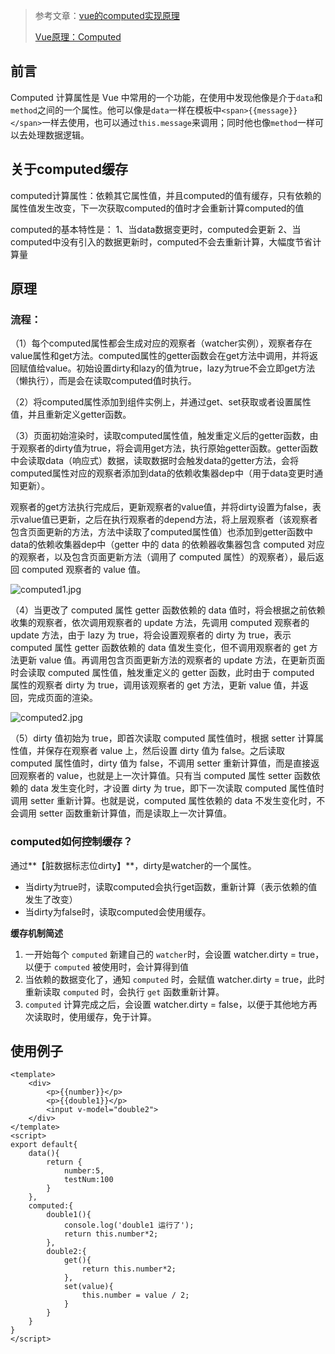 > 参考文章：[vue的computed实现原理](https://segmentfault.com/a/1190000022169550)
>
> [Vue原理：Computed](https://zhuanlan.zhihu.com/p/357250216)

## 前言

Computed 计算属性是 Vue 中常用的一个功能，在使用中发现他像是介于`data`和`method`之间的一个属性。他可以像是`data`一样在模板中`<span>{{message}}</span>`一样去使用，也可以通过`this.message`来调用；同时他也像`method`一样可以去处理数据逻辑。

## 关于computed缓存

computed计算属性：依赖其它属性值，并且computed的值有缓存，只有依赖的属性值发生改变，下一次获取computed的值时才会重新计算computed的值

computed的基本特性是：
1、当data数据变更时，computed会更新
2、当computed中没有引入的数据更新时，computed不会去重新计算，大幅度节省计算量

## 原理

### 流程：

（1）每个computed属性都会生成对应的观察者（watcher实例），观察者存在value属性和get方法。computed属性的getter函数会在get方法中调用，并将返回赋值给value。初始设置dirty和lazy的值为true，lazy为true不会立即get方法（懒执行），而是会在读取computed值时执行。

（2）将computed属性添加到组件实例上，并通过get、set获取或者设置属性值，并且重新定义getter函数。

（3）页面初始渲染时，读取computed属性值，触发重定义后的getter函数，由于观察者的dirty值为true，将会调用get方法，执行原始getter函数。getter函数中会读取data（响应式）数据，读取数据时会触发data的getter方法，会将computed属性对应的观察者添加到data的依赖收集器dep中（用于data变更时通知更新）。

观察者的get方法执行完成后，更新观察者的value值，并将dirty设置为false，表示value值已更新，之后在执行观察者的depend方法，将上层观察者（该观察者包含页面更新的方法，方法中读取了computed属性值）也添加到getter函数中data的依赖收集器dep中（getter 中的 data 的依赖器收集器包含 computed 对应的观察者，以及包含页面更新方法（调用了 computed 属性）的观察者），最后返回 computed 观察者的 value 值。

![computed1.jpg](https://segmentfault.com/img/bVbFbA5)

（4）当更改了 computed 属性 getter 函数依赖的 data 值时，将会根据之前依赖收集的观察者，依次调用观察者的 update 方法，先调用 computed 观察者的 update 方法，由于 lazy 为 true，将会设置观察者的 dirty 为 true，表示 computed 属性 getter 函数依赖的 data 值发生变化，但不调用观察者的 get 方法更新 value 值。再调用包含页面更新方法的观察者的 update 方法，在更新页面时会读取 computed 属性值，触发重定义的 getter 函数，此时由于 computed 属性的观察者 dirty 为 true，调用该观察者的 get 方法，更新 value 值，并返回，完成页面的渲染。

![computed2.jpg](https://segmentfault.com/img/bVbFbtt)

（5）dirty 值初始为 true，即首次读取 computed 属性值时，根据 setter 计算属性值，并保存在观察者 value 上，然后设置 dirty 值为 false。之后读取 computed 属性值时，dirty 值为 false，不调用 setter 重新计算值，而是直接返回观察者的 value，也就是上一次计算值。只有当 computed 属性 setter 函数依赖的 data 发生变化时，才设置 dirty 为 true，即下一次读取 computed 属性值时调用 setter 重新计算。也就是说，computed 属性依赖的 data 不发生变化时，不会调用 setter 函数重新计算值，而是读取上一次计算值。

### computed如何控制缓存？

通过**【脏数据标志位dirty】**，dirty是watcher的一个属性。

- 当dirty为true时，读取computed会执行get函数，重新计算（表示依赖的值发生了改变）
- 当dirty为false时，读取computed会使用缓存。

**缓存机制简述**

1. 一开始每个 `computed` 新建自己的 `watcher`时，会设置 watcher.dirty = true，以便于 `computed` 被使用时，会计算得到值
2. 当依赖的数据变化了，通知 `computed` 时，会赋值 watcher.dirty = true，此时重新读取 `computed` 时，会执行 `get` 函数重新计算。
3. `computed` 计算完成之后，会设置 watcher.dirty = false，以便于其他地方再次读取时，使用缓存，免于计算。

## 使用例子

```vue
<template>
    <div>
    	<p>{{number}}</p>
        <p>{{double1}}</p>
        <input v-model="double2">
    </div>
</template>
<script>
export default{
    data(){
        return {
            number:5,
            testNum:100
        }
    },
    computed:{
        double1(){
            console.log('double1 运行了');
            return this.number*2;
        },
        double2:{
            get(){
                return this.number*2;
            },
            set(value){
                this.number = value / 2;
            }
        }
    }
}
</script>
```

